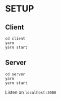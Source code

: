 # SETUP
## Client
```
cd client 
yarn
yarn start 
```

## Server 
```
cd server
yarn
yarn start
```

Listen on `localhost:3000`
